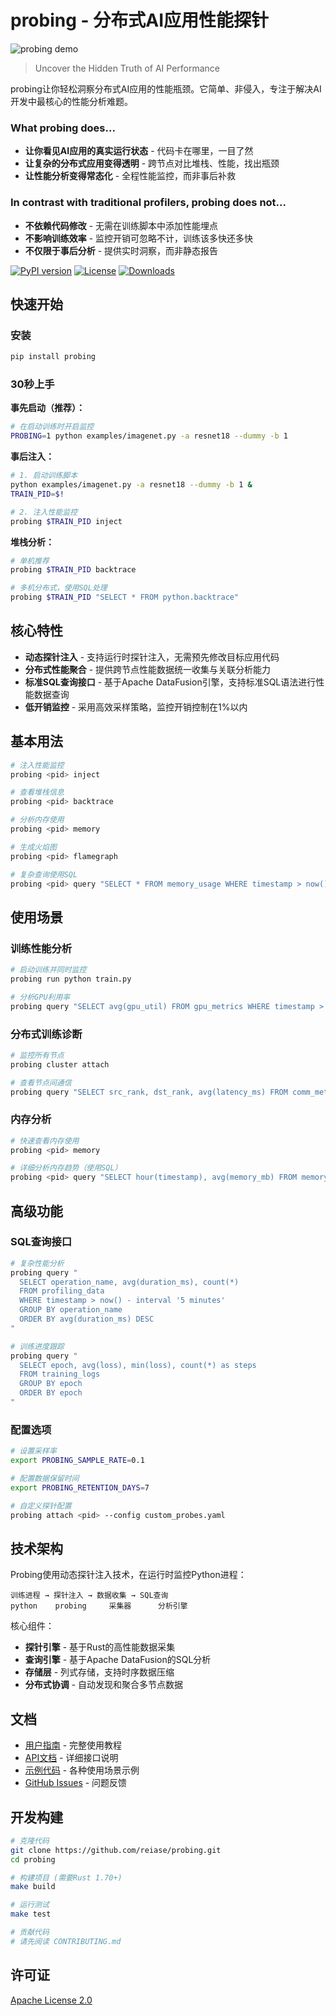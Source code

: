 # probing - 分布式AI应用性能探针

![probing demo](docs/images/demo.gif)

> Uncover the Hidden Truth of AI Performance

probing让你轻松洞察分布式AI应用的性能瓶颈。它简单、非侵入，专注于解决AI开发中最核心的性能分析难题。

### What probing does...

- **让你看见AI应用的真实运行状态** - 代码卡在哪里，一目了然
- **让复杂的分布式应用变得透明** - 跨节点对比堆栈、性能，找出瓶颈  
- **让性能分析变得常态化** - 全程性能监控，而非事后补救

### In contrast with traditional profilers, probing does not...

- **不依赖代码修改** - 无需在训练脚本中添加性能埋点
- **不影响训练效率** - 监控开销可忽略不计，训练该多快还多快
- **不仅限于事后分析** - 提供实时洞察，而非静态报告

[![PyPI version](https://badge.fury.io/py/probing.svg)](https://badge.fury.io/py/probing)
[![License](https://img.shields.io/badge/License-Apache%202.0-blue.svg)](https://opensource.org/licenses/Apache-2.0)
[![Downloads](https://pepy.tech/badge/probing)](https://pepy.tech/project/probing)

## 快速开始

### 安装

```bash
pip install probing
```

### 30秒上手

**事先启动（推荐）：**
```bash
# 在启动训练时开启监控
PROBING=1 python examples/imagenet.py -a resnet18 --dummy -b 1
```

**事后注入：**
```bash
# 1. 启动训练脚本
python examples/imagenet.py -a resnet18 --dummy -b 1 &
TRAIN_PID=$!

# 2. 注入性能监控
probing $TRAIN_PID inject
```

**堆栈分析：**

```bash
# 单机推荐
probing $TRAIN_PID backtrace

# 多机分布式，使用SQL处理
probing $TRAIN_PID "SELECT * FROM python.backtrace"
```

## 核心特性

- **动态探针注入** - 支持运行时探针注入，无需预先修改目标应用代码
- **分布式性能聚合** - 提供跨节点性能数据统一收集与关联分析能力
- **标准SQL查询接口** - 基于Apache DataFusion引擎，支持标准SQL语法进行性能数据查询
- **低开销监控** - 采用高效采样策略，监控开销控制在1%以内

## 基本用法

```bash
# 注入性能监控
probing <pid> inject

# 查看堆栈信息
probing <pid> backtrace

# 分析内存使用
probing <pid> memory

# 生成火焰图
probing <pid> flamegraph

# 复杂查询使用SQL
probing <pid> query "SELECT * FROM memory_usage WHERE timestamp > now() - interval '5 min'"
```

## 使用场景

### 训练性能分析
```bash
# 启动训练并同时监控
probing run python train.py

# 分析GPU利用率
probing query "SELECT avg(gpu_util) FROM gpu_metrics WHERE timestamp > now() - 60"
```

### 分布式训练诊断
```bash
# 监控所有节点
probing cluster attach

# 查看节点间通信
probing query "SELECT src_rank, dst_rank, avg(latency_ms) FROM comm_metrics"
```

### 内存分析
```bash
# 快速查看内存使用
probing <pid> memory

# 详细分析内存趋势（使用SQL）
probing <pid> query "SELECT hour(timestamp), avg(memory_mb) FROM memory_usage GROUP BY hour(timestamp)"
```

## 高级功能

### SQL查询接口
```bash
# 复杂性能分析
probing query "
  SELECT operation_name, avg(duration_ms), count(*)
  FROM profiling_data 
  WHERE timestamp > now() - interval '5 minutes'
  GROUP BY operation_name
  ORDER BY avg(duration_ms) DESC
"

# 训练进度跟踪
probing query "
  SELECT epoch, avg(loss), min(loss), count(*) as steps
  FROM training_logs 
  GROUP BY epoch 
  ORDER BY epoch
"
```

### 配置选项
```bash
# 设置采样率
export PROBING_SAMPLE_RATE=0.1

# 配置数据保留时间
export PROBING_RETENTION_DAYS=7

# 自定义探针配置
probing attach <pid> --config custom_probes.yaml
```

## 技术架构

Probing使用动态探针注入技术，在运行时监控Python进程：

```
训练进程 → 探针注入 → 数据收集 → SQL查询
python    probing     采集器      分析引擎
```

核心组件：
- **探针引擎** - 基于Rust的高性能数据采集
- **查询引擎** - 基于Apache DataFusion的SQL分析
- **存储层** - 列式存储，支持时序数据压缩
- **分布式协调** - 自动发现和聚合多节点数据

## 文档

- [用户指南](docs/user-guide.md) - 完整使用教程
- [API文档](docs/api-reference.md) - 详细接口说明  
- [示例代码](examples/) - 各种使用场景示例
- [GitHub Issues](https://github.com/reiase/probing/issues) - 问题反馈

## 开发构建

```bash
# 克隆代码
git clone https://github.com/reiase/probing.git
cd probing

# 构建项目 (需要Rust 1.70+)
make build

# 运行测试
make test

# 贡献代码
# 请先阅读 CONTRIBUTING.md
```

## 许可证

[Apache License 2.0](LICENSE)
